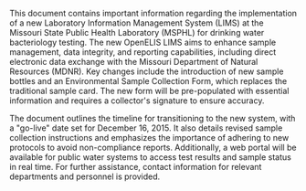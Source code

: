 This document contains important information regarding the implementation of a new Laboratory Information Management System (LIMS) at the Missouri State Public Health Laboratory (MSPHL) for drinking water bacteriology testing. The new OpenELIS LIMS aims to enhance sample management, data integrity, and reporting capabilities, including direct electronic data exchange with the Missouri Department of Natural Resources (MDNR). Key changes include the introduction of new sample bottles and an Environmental Sample Collection Form, which replaces the traditional sample card. The new form will be pre-populated with essential information and requires a collector's signature to ensure accuracy.

The document outlines the timeline for transitioning to the new system, with a "go-live" date set for December 16, 2015. It also details revised sample collection instructions and emphasizes the importance of adhering to new protocols to avoid non-compliance reports. Additionally, a web portal will be available for public water systems to access test results and sample status in real time. For further assistance, contact information for relevant departments and personnel is provided.